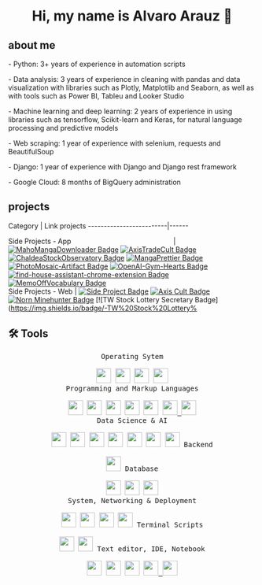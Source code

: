 <div align=center>
<h1>Hi, my name is Alvaro Arauz   👋</h1>
</div>
<div>
 <h2>about me</h2>
<p>- Python: 3+ years of experience in automation scripts</p>
<p>- Data analysis: 3 years of experience in cleaning with pandas and data visualization with libraries such
     as Plotly, Matplotlib and Seaborn, as well as with tools such as Power BI, Tableu and Looker
     Studio</p>
<p>- Machine learning and deep learning: 2 years of experience in using libraries such as
     tensorflow, Scikit-learn and Keras, for natural language processing and predictive
     models </p>
<p>- Web scraping: 1 year of experience with selenium, requests and BeautifulSoup</p>
<p>- Django: 1 year of experience with Django and Django rest framework</p>
<p>- Google Cloud: 8 months of BigQuery administration</p>
</div>
<div>
 <h2>projects</h2>
Category                 | Link projects    
-------------------------|------

Side Projects - App <img width=200/> | [![MahoMangaDownloader Badge](https://img.shields.io/badge/-MahoMangaDownloader-lightskyblue?style=flat&logoColor=white)](https://project.zmcx16.moe/?page=mahomangadownloader) [![AxisTradeCult Badge](https://img.shields.io/badge/-AxisTradeCult-darkorange?style=flat&logoColor=white)](https://github.com/zmcx16/AxisTradeCult) [![ChaldeaStockObservatory Badge](https://img.shields.io/badge/-ChaldeaStockObservatory-lightsteelblue?style=flat&logoColor=white)](https://github.com/zmcx16/ChaldeaStockObservatory) [![MangaPrettier Badge](https://img.shields.io/badge/-MangaPrettier-orange?style=flat&logoColor=white)](https://github.com/zmcx16/MangaPrettier) [![PhotoMosaic-Artifact Badge](https://img.shields.io/badge/-PhotoMosaic%20Artifact-deepskyblue?style=flat&logoColor=white)](https://github.com/zmcx16/PhotoMosaic-Artifact) [![OpenAI-Gym-Hearts Badge](https://img.shields.io/badge/-OpenAI%20Gym%20Hearts-darkslateblue?style=flat&logoColor=white)](https://github.com/zmcx16/OpenAI-Gym-Hearts) [![find-house-assistant-chrome-extension Badge](https://img.shields.io/badge/-find%20house%20assistant%20chrome%20extension-yellowgreen?style=flat&logoColor=white)](https://github.com/zmcx16/find-house-assistant-chrome-extension) [![MemoOffVocabulary Badge](https://img.shields.io/badge/-MemoOffVocabulary-magenta?style=flat&logoColor=white)](https://github.com/zmcx16/MemoOffVocabulary)   
Side Projects - Web      | [![Side Project Badge](https://img.shields.io/badge/-project.zmcx16.moe-00fa9a?style=flat&logoColor=white)](https://project.zmcx16.moe/) [![Axis Cult Badge](https://img.shields.io/badge/-Axis%20Cult-00eeff?style=flat&logoColor=white)](https://axiscult.zmcx16.moe/) [![Norn Minehunter Badge](https://img.shields.io/badge/-Norn%20Minehunter-gold?style=flat&logoColor=white)](https://norn-minehunter.zmcx16.moe/) [![TW Stock Lottery Secretary Badge](https://img.shields.io/badge/-TW%20Stock%20Lottery%
</div>

<h2>🛠️ Tools</h2>
<p align=center>
 <kbd>
      <kbd>Operating Sytem</kbd>
      <br>
      <br>
        <a href="https://www.microsoft.com/en-us/windows" target="_blank"><img width="30px" src="https://cdn.jsdelivr.net/gh/devicons/devicon/icons/windows8/windows8-original.svg" /></a>
        <a href="https://pop.system76.com/" target="_blank"><img width="30px" src="https://upload.wikimedia.org/wikipedia/commons/4/46/Pop%21_OS_Icon.svg" /></a>
        <a href="https://ubuntu.com/" target="_blank"><img width="30px" src="https://cdn.jsdelivr.net/gh/devicons/devicon/icons/ubuntu/ubuntu-plain.svg" /></a>
        <a href="https://fedora.org/" target="_blank"><img width="30px" src="https://upload.wikimedia.org/wikipedia/commons/3/3f/Fedora_logo.svg" /></a>
    </kbd>
      <br>
    <kbd>
      <kbd>Programming and Markup Languages</kbd>
      <br>
      <br>
        <a href="https://julialang.org" target="_blank"><img width="30px" src="https://cdn.jsdelivr.net/gh/devicons/devicon/icons/julia/julia-original.svg" /></a>
        <a href="https://www.python.org/" target="_blank"><img width="30px" src="https://cdn.jsdelivr.net/gh/devicons/devicon/icons/python/python-original.svg" /></a>
        <a href="https://www.r-project.org/" target="_blank"><img width="30px" src="https://cdn.jsdelivr.net/gh/devicons/devicon/icons/r/r-original.svg" /></a>
        <a href="https://www.rust-lang.org/" target="_blank"><img width="30px" src="https://upload.wikimedia.org/wikipedia/commons/d/d5/Rust_programming_language_black_logo.svg" /></a>
        <a href="https://www.cprogramming.com/" target="_blank"><img width="30px" src="https://cdn.jsdelivr.net/gh/devicons/devicon/icons/c/c-original.svg" /></a>
        <a href="https://html.com/html5/" target="_blank"><img width="30px" src="https://cdn.jsdelivr.net/gh/devicons/devicon/icons/html5/html5-original.svg" /> </a>
        <a href="https://www.markdownguide.org/" target="_blank"><img width="30px" src="https://cdn.jsdelivr.net/gh/devicons/devicon/icons/markdown/markdown-original.svg" /></a>
    </kbd>
      <br>
    <kbd>
      <kbd>Data Science & AI</kbd>
      <br>
      <br>
      <a href='https://www.tensorflow.org/' target="_blank"><img width="30px" src="https://cdn.jsdelivr.net/gh/devicons/devicon/icons/tensorflow/tensorflow-original.svg" /></a>
      <a href="https://fluxml.ai/" target="_blank"><img width="30px" src="https://avatars.githubusercontent.com/u/26222520?s=280&v=4" /></a>
      <a href="https://numpy.org/" target="_blank"><img width="30px" src="https://cdn.jsdelivr.net/gh/devicons/devicon/icons/numpy/numpy-original.svg" /></a>
      <a href="https://pandas.pydata.org/" target="_blank"><img width="30px" src="https://cdn.jsdelivr.net/gh/devicons/devicon/icons/pandas/pandas-original-wordmark.svg" /></a>
      <a href="https://matplotlib.org/" target="_blank"><img width="30px" src="https://upload.wikimedia.org/wikipedia/commons/8/84/Matplotlib_icon.svg" /></a>
      <a href="https://scikit-learn.org/stable/" target="_blank"><img width="30px" src="https://logos-download.com/wp-content/uploads/2021/01/Scikit_Learn_Logo.png" /></a>
      <a href="https://opencv.org/" target="_blank"><img width="30px" src="https://cdn.jsdelivr.net/gh/devicons/devicon/icons/opencv/opencv-original-wordmark.svg" /></a>
    </kbd>
    <kbd>
      <kbd>Backend</kbd>
      <br>
      <br>
        <a href="https://www.djangoproject.com/" target="_blank"><img width="30px" src="https://cdn.jsdelivr.net/gh/devicons/devicon/icons/django/django-plain.svg" /></a>
    </kbd>
    <kbd>
      <kbd>Database</kbd>
      <br>
      <br>
      <a href="https://www.mysql.com/" target="_blank"><img width="30px" src="https://static.cdnlogo.com/logos/m/47/mysql.svg" /></a>
      <a href="https://www.postgresql.org/" target="_blank"><img width="30px" src="https://cdn.jsdelivr.net/gh/devicons/devicon/icons/postgresql/postgresql-original.svg" /></a>
      <a href="https://www.microsoft.com/en-us/sql-server/sql-server-downloads" target="_blank"><img width="30px" src="https://cdn.jsdelivr.net/gh/devicons/devicon/icons/microsoftsqlserver/microsoftsqlserver-plain-wordmark.svg" /></a>
    </kbd>
      <br>
    <kbd>
      <kbd>System, Networking & Deployment</kbd>
      <br>
      <br>
      <a href="https://www.heroku.com/" target="_blank"><img width="30px" src="https://cdn.jsdelivr.net/gh/devicons/devicon/icons/heroku/heroku-plain.svg" /></a>
      <a href="https://git-scm.com/" target="_blank"><img width="30px" src="https://cdn.jsdelivr.net/gh/devicons/devicon/icons/git/git-plain.svg" /></a>
      <a href="https://www.docker.com/" target="_blank"><img width="30px" src="https://cdn.jsdelivr.net/gh/devicons/devicon/icons/docker/docker-plain.svg" /></a>
      <a href="https://railway.app/" target="_blank"><img width="30px" src="https://railway.app/brand/logo-light.svg" /></a>
    </kbd>
    <kbd>
      <kbd>Terminal Scripts</kbd>
      <br>
      <br>
        <a href="https://www.gnu.org/software/bash/" target="_blank"><img width="30px" src="https://cdn.jsdelivr.net/gh/devicons/devicon/icons/bash/bash-plain.svg" /></a>
        <a href="https://learn.microsoft.com/en-us/powershell/" target="_blank"><img width="30px" src="https://upload.wikimedia.org/wikipedia/commons/a/af/PowerShell_Core_6.0_icon.png" /></a>
    </kbd>
    <kbd>
      <kbd>Text editor, IDE, Notebook</kbd>
      <br>
      <br>
      <a href="https://www.vim.org/" target="_blank"><img width="30px" src="https://cdn.jsdelivr.net/gh/devicons/devicon/icons/vim/vim-original.svg" /></a>
      <a href="https://plutojl.org/" target="_blank"><img width="30px" src="https://juliacomputing.gallerycdn.vsassets.io/extensions/juliacomputing/pluto-vscode/0.1.2/1649235051665/Microsoft.VisualStudio.Services.Icons.Default" /></a>
      <a href="https://jupyter.org/" target="_blank"><img width="30px" src="https://cdn.jsdelivr.net/gh/devicons/devicon/icons/jupyter/jupyter-original-wordmark.svg" /></a>
      <a href="https://code.visualstudio.com/" target="_blank"><img width="30px" src="https://cdn.jsdelivr.net/gh/devicons/devicon/icons/vscode/vscode-original.svg" />
      <a href="https://www.jetbrains.com/pycharm/" target="_blank"><img width="30px" src="https://upload.wikimedia.org/wikipedia/commons/1/1d/PyCharm_Icon.svg" /></a>
      </kbd>
</p>

<br/>

<!--
**AlvaroReynier/AlvaroReynier** is a ✨ _special_ ✨ repository because its `README.md` (this file) appears on your GitHub profile.

Here are some ideas to get you started:

- 🔭 I’m currently working on ...
- 🌱 I’m currently learning ...
- 👯 I’m looking to collaborate on ...
- 🤔 I’m looking for help with ...
- 💬 Ask me about ...
- 📫 How to reach me: ...
- 😄 Pronouns: ...
- ⚡ Fun fact: ...
-->
